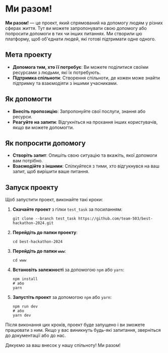 # Ми разом!

**Ми разом!** — це проект, який спрямований на допомогу людям у різних сферах життя. Тут ви можете запропонувати свою допомогу або попросити допомоги в тих чи інших питаннях. Ми створили цю платформу, щоб об'єднати людей, які готові підтримати одне одного.

## Мета проекту

- **Допомога тим, хто її потребує**: Ви можете поділитися своїми ресурсами з людьми, які їх потребують.
- **Підтримка спільноти**: Створення спільноти, де кожен може знайти підтримку та взаємодіяти з іншими учасниками.

## Як допомогти

- **Внесіть пропозицію**: Запропонуйте свої послуги, знання або ресурси.
- **Реагуйте на запити**: Відгукніться на прохання інших користувачів, якщо ви можете допомогти.

## Як попросити допомогу

- **Створіть запит**: Опишіть свою ситуацію та вкажіть, якої допомоги вам потрібно.
- **Взаємодійте з іншими**: Спілкуйтеся з тими, хто відгукнувся на ваш запит, щоб вирішити ваше питання.

## Запуск проекту

Щоб запустити проект, виконайте такі кроки:

1. **Скачайте проект** з гілки `test_task` за посиланням:
    ```shell
    git clone --branch test_task https://github.com/team-503/best-hackathon-2024.git
    ```

2. **Перейдіть до папки проекту**:
    ```shell
    cd best-hackathon-2024
    ```

3. **Перейдіть до папки `www`**:
    ```shell
    cd www
    ```

4. **Встановіть залежності** за допомогою `npm` або `yarn`:
    ```shell
    npm install
    # або
    yarn
    ```

5. **Запустіть проект** за допомогою `npm` або `yarn`:
    ```shell
    npm run dev
    # або
    yarn dev
    ```

Після виконання цих кроків, проект буде запущено і ви зможете працювати з ним. Якщо у вас виникнуть будь-які запитання, зверніться до документації або до нас.

Дякуємо за ваш внесок у нашу спільноту! Ми разом!
